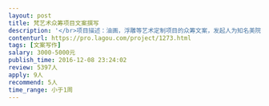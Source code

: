 ```yaml
---                
layout: post       
title: 梵艺术众筹项目文案撰写           
description: '</br>项目描述：油画，浮雕等艺术定制项目的众筹文案，发起人为知名美院毕业的新锐艺术家，主要以画，人，家的关系为切入点，阐述好现代人家中的文化缺失的困境</br>和画在人和家中起到的沟通桥梁作用</br>主要功能点：制作众筹视频，项目路演等推广，</br></br>可参考对象：</br>开始众筹的艺术手作体验项目 http://www.kaistart.com/project/detail/id/41C2C37E2AEEB4A4E050190AFD014A8D</br></br>陈丹青谈木心美术馆</br>http://v.youku.com/v_show/id_XMTgzMzI2ODcxNg==.html?from=s1.8-1-1.2&amp;spm=a2h0k.8191407.0.0</br></br>人员要求：有丰富文案策划经验</br> 良好的沟通能力和策划能力</br>'     
contenturl: https://pro.lagou.com/project/1273.html      
tags: [文案写作]            
salary: 3000-5000元          
publish_time: 2016-12-08 23:24:02         
review: 5397人                   
apply: 9人                   
recommend: 5人                   
time_range: 小于1周              
---                 
```

